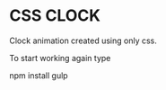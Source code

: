 # CSS CLOCK

Clock animation created using only css.

To start working again type

npm install
gulp
